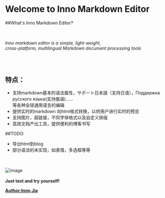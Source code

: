 # Welcome to Inno Markdown Editor

##What's Inno Markdown Editor? 

<br><br>
*Inno markdown editor is a simple, light-weight,* 
<br>*cross-platform, multilingual Markdown document processing tools*


<br><br>
## 特点：

+ 支持markdown基本的语法属性，サポート日本語（支持日语），Поддержка русского языка(支持俄语)......
<br>等各种全球通用语言的编辑
+ 提供实时的markdown 向html格式转换，以供用户进行实时的预览
+ 支持图片，超链接，不同字体格式以及自定义排版
+ 高效文档产出工具，提供便利的博客书写

##TODO:
+ 导出html到blog
+ 部分语法的未实现，如表情，多选框等等


<br><br>
![image](/home/kobe/图片/Wallpapers/opear.jpg)
<br><br>
**Just text and try yourself!**

**[Author:Inno Jia](http://www.innohub.top/)**















